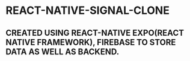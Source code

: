 # REACT-NATIVE-SIGNAL-CLONE
## CREATED USING REACT-NATIVE EXPO(REACT NATIVE FRAMEWORK), FIREBASE TO STORE DATA AS WELL AS BACKEND.
